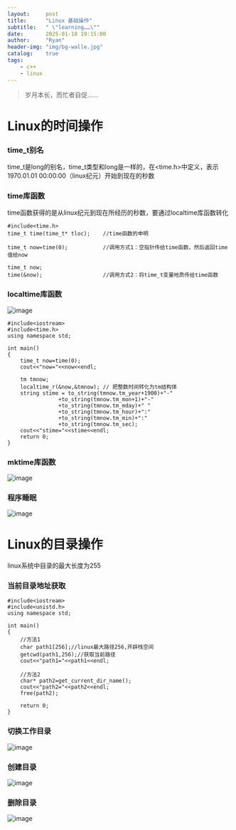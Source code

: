 ```yaml
---
layout:     post
title:      "Linux 基础操作"
subtitle:   " \"learning……\""
date:       2025-01-10 19:15:00
author:     "Ryan"
header-img: "img/bg-walle.jpg"
catalog:    true
tags:
    - c++
    - linux
---
```


> 岁月本长，而忙者自促……

# Linux的时间操作  

### time_t别名
time_t是long的别名，time_t类型和long是一样的，在<time.h>中定义，表示1970.01.01 00:00:00（linux纪元）开始到现在的秒数

### time库函数  
time函数获得的是从linux纪元到现在所经历的秒数，要通过localtime库函数转化  
````
#include<time.h>
time_t time(time_t* tloc);    //time函数的申明

time_t now=time(0);           //调用方式1：空指针传给time函数，然后返回time值给now

time_t now;
time(&now);                   //调用方式2：将time_t变量地质传给time函数
````

### localtime库函数  
![image](https://github.com/user-attachments/assets/95d4eaad-bfc0-4035-9602-89b6dccb2552)

````
#include<iostream>
#include<time.h>
using namespace std;

int main()
{
    time_t now=time(0);
    cout<<"now="<<now<<endl;

    tm tmnow;
    localtime_r(&now,&tmnow); // 把整数时间转化为tm结构体
    string stime = to_string(tmnow.tm_year+1900)+"-"
                +to_string(tmnow.tm_mon+1)+"-"
                +to_string(tmnow.tm_mday)+" "
                +to_string(tmnow.tm_hour)+":"
                +to_string(tmnow.tm_min)+":"
                +to_string(tmnow.tm_sec);
    cout<<"stime="<<stime<<endl;
    return 0;
}

````


### mktime库函数  

![image](https://github.com/user-attachments/assets/d10cdc1a-d66d-4e98-857e-07b3936d4d0c)


### 程序睡眠  

![image](https://github.com/user-attachments/assets/52d4d4c3-8fef-4dd4-ba0f-87d2133c6a74)




# Linux的目录操作  
linux系统中目录的最大长度为255  

### 当前目录地址获取  
````
#include<iostream>
#include<unistd.h>
using namespace std;

int main()
{
    //方法1
    char path1[256];//linux最大路径256,开辟栈空间
    getcwd(path1,256);//获取当前路径
    cout<<"path1="<<path1<<endl;

    //方法2
    char* path2=get_current_dir_name();
    cout<<"path2="<<path2<<endl;
    free(path2);
    
    return 0;
}
````

### 切换工作目录
![image](https://github.com/user-attachments/assets/12f93cb9-f515-471b-aa55-c6b34d53f16a)

### 创建目录  
![image](https://github.com/user-attachments/assets/dc3c643c-c519-48ce-bb71-3e4bfc93b861)


### 删除目录  
![image](https://github.com/user-attachments/assets/cace5e54-6b8e-4d12-9853-10e8ef686858)











